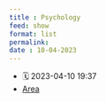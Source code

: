 ```yaml
---
title : Psychology
feed: show
format: list
permalink: 
date : 10-04-2023
---
```


- 🗓  2023-04-10 19:37
- [Area](_notes/Public/Area.md)
